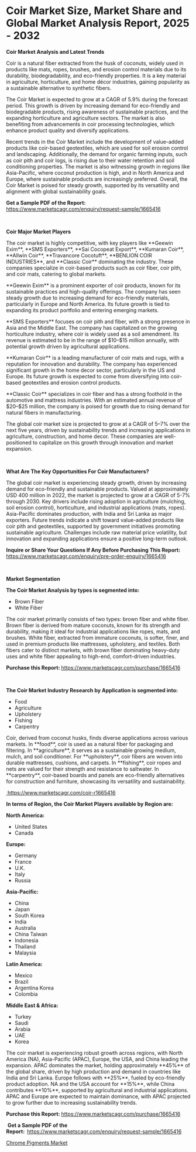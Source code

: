 <p><h1>Coir Market Size, Market Share and Global Market Analysis Report, 2025 - 2032</h1></p><p><strong>Coir Market Analysis and Latest Trends</strong></p>
<p><p>Coir is a natural fiber extracted from the husk of coconuts, widely used in products like mats, ropes, brushes, and erosion control materials due to its durability, biodegradability, and eco-friendly properties. It is a key material in agriculture, horticulture, and home décor industries, gaining popularity as a sustainable alternative to synthetic fibers.</p><p>The Coir Market is expected to grow at a CAGR of 5.9% during the forecast period. This growth is driven by increasing demand for eco-friendly and biodegradable products, rising awareness of sustainable practices, and the expanding horticulture and agriculture sectors. The market is also benefiting from advancements in coir processing technologies, which enhance product quality and diversify applications.</p><p>Recent trends in the Coir Market include the development of value-added products like coir-based geotextiles, which are used for soil erosion control and landscaping. Additionally, the demand for organic farming inputs, such as coir pith and coir logs, is rising due to their water retention and soil conditioning properties. The market is also witnessing growth in regions like Asia-Pacific, where coconut production is high, and in North America and Europe, where sustainable products are increasingly preferred. Overall, the Coir Market is poised for steady growth, supported by its versatility and alignment with global sustainability goals.</p></p>
<p><strong>Get a Sample PDF of the Report:&nbsp;</strong> <a href="https://www.marketscagr.com/enquiry/request-sample/1665416?utm_campaign=2003&utm_medium=2&utm_source=Github&utm_content=ia&utm_term=26012025&utm_id=coir">https://www.marketscagr.com/enquiry/request-sample/1665416</a></p>
<p>&nbsp;</p>
<p><strong>Coir Major Market Players</strong></p>
<p><p>The coir market is highly competitive, with key players like **Geewin Exim**, **SMS Exporters**, **Sai Cocopeat Export**, **Kumaran Coir**, **Allwin Coir**, **Travancore Cocotuft**, **BENLION COIR INDUSTRIES**, and **Classic Coir** dominating the industry. These companies specialize in coir-based products such as coir fiber, coir pith, and coir mats, catering to global markets.</p><p>**Geewin Exim** is a prominent exporter of coir products, known for its sustainable practices and high-quality offerings. The company has seen steady growth due to increasing demand for eco-friendly materials, particularly in Europe and North America. Its future growth is tied to expanding its product portfolio and entering emerging markets.</p><p>**SMS Exporters** focuses on coir pith and fiber, with a strong presence in Asia and the Middle East. The company has capitalized on the growing horticulture industry, where coir is widely used as a soil amendment. Its revenue is estimated to be in the range of $10–$15 million annually, with potential growth driven by agricultural applications.</p><p>**Kumaran Coir** is a leading manufacturer of coir mats and rugs, with a reputation for innovation and durability. The company has experienced significant growth in the home decor sector, particularly in the US and Europe. Its future growth is expected to come from diversifying into coir-based geotextiles and erosion control products.</p><p>**Classic Coir** specializes in coir fiber and has a strong foothold in the automotive and mattress industries. With an estimated annual revenue of $20–$25 million, the company is poised for growth due to rising demand for natural fibers in manufacturing.</p><p>The global coir market size is projected to grow at a CAGR of 5–7% over the next five years, driven by sustainability trends and increasing applications in agriculture, construction, and home decor. These companies are well-positioned to capitalize on this growth through innovation and market expansion.</p></p>
<p>&nbsp;</p>
<p><strong>What Are The Key Opportunities For Coir Manufacturers?</strong></p>
<p><p>The global coir market is experiencing steady growth, driven by increasing demand for eco-friendly and sustainable products. Valued at approximately USD 400 million in 2022, the market is projected to grow at a CAGR of 5-7% through 2030. Key drivers include rising adoption in agriculture (mulching, soil erosion control), horticulture, and industrial applications (mats, ropes). Asia-Pacific dominates production, with India and Sri Lanka as major exporters. Future trends indicate a shift toward value-added products like coir pith and geotextiles, supported by government initiatives promoting sustainable agriculture. Challenges include raw material price volatility, but innovation and expanding applications ensure a positive long-term outlook.</p></p>
<p><strong>Inquire or Share Your Questions If Any Before Purchasing This Report:</strong> <a href="https://www.marketscagr.com/enquiry/pre-order-enquiry/1665416?utm_campaign=2003&utm_medium=2&utm_source=Github&utm_content=ia&utm_term=26012025&utm_id=coir">https://www.marketscagr.com/enquiry/pre-order-enquiry/1665416</a></p>
<p>&nbsp;</p>
<p><strong>Market Segmentation</strong></p>
<p><strong>The Coir Market Analysis by types is segmented into:</strong></p>
<p><ul><li>Brown Fiber</li><li>White Fiber</li></ul></p>
<p><p>The coir market primarily consists of two types: brown fiber and white fiber. Brown fiber is derived from mature coconuts, known for its strength and durability, making it ideal for industrial applications like ropes, mats, and brushes. White fiber, extracted from immature coconuts, is softer, finer, and used in premium products like mattresses, upholstery, and textiles. Both fibers cater to distinct markets, with brown fiber dominating heavy-duty uses and white fiber appealing to high-end, comfort-driven industries.</p></p>
<p><strong>Purchase this Report:&nbsp;</strong><a href="https://www.marketscagr.com/purchase/1665416?utm_campaign=2003&utm_medium=2&utm_source=Github&utm_content=ia&utm_term=26012025&utm_id=coir">https://www.marketscagr.com/purchase/1665416</a></p>
<p>&nbsp;</p>
<p><strong>The Coir Market Industry Research by Application is segmented into:</strong></p>
<p><ul><li>Food</li><li>Agriculture</li><li>Upholstery</li><li>Fishing</li><li>Carpentry</li></ul></p>
<p><p>Coir, derived from coconut husks, finds diverse applications across various markets. In **food**, coir is used as a natural fiber for packaging and filtering. In **agriculture**, it serves as a sustainable growing medium, mulch, and soil conditioner. For **upholstery**, coir fibers are woven into durable mattresses, cushions, and carpets. In **fishing**, coir ropes and nets are valued for their strength and resistance to saltwater. In **carpentry**, coir-based boards and panels are eco-friendly alternatives for construction and furniture, showcasing its versatility and sustainability.</p></p>
<p><a href="https://www.marketscagr.com/coir-r1665416?utm_campaign=2003&utm_medium=2&utm_source=Github&utm_content=ia&utm_term=26012025&utm_id=coir">&nbsp;https://www.marketscagr.com/coir-r1665416</a></p>
<p><strong>In terms of Region, the Coir Market Players available by Region are:</strong></p>
<p>
    <p> <strong> North America: </strong>
        <ul>
            <li>United States</li>
            <li>Canada</li>
        </ul>
        </p> 
    <p> <strong> Europe: </strong>
        <ul>
            <li>Germany</li>
            <li>France</li>
            <li>U.K.</li>
            <li>Italy</li>
            <li>Russia</li>
        </ul>
        </p> 
    <p> <strong> Asia-Pacific: </strong>
        <ul>
            <li>China</li>
            <li>Japan</li>
            <li>South Korea</li>
            <li>India</li>
            <li>Australia</li>
            <li>China Taiwan</li>
            <li>Indonesia</li>
            <li>Thailand</li>
            <li>Malaysia</li>
        </ul>
        </p> 
    <p> <strong> Latin America: </strong>
        <ul>
            <li>Mexico</li>
            <li>Brazil</li>
            <li>Argentina Korea</li>
            <li>Colombia</li>
        </ul>
        </p> 
    <p> <strong> Middle East & Africa: </strong>
        <ul>
            <li>Turkey</li>
            <li>Saudi</li>
            <li>Arabia</li>
            <li>UAE</li>
            <li>Korea</li>
        </ul>
    </p>
    </p>
<p><p>The coir market is experiencing robust growth across regions, with North America (NA), Asia-Pacific (APAC), Europe, the USA, and China leading the expansion. APAC dominates the market, holding approximately **45%** of the global share, driven by high production and demand in countries like India and Sri Lanka. Europe follows with **25%**, fueled by eco-friendly product adoption. NA and the USA account for **15%**, while China contributes **10%**, supported by agricultural and industrial applications. APAC and Europe are expected to maintain dominance, with APAC projected to grow further due to increasing sustainability trends.</p></p>
<p><strong>Purchase this Report: </strong><a href="https://www.marketscagr.com/purchase/1665416?utm_campaign=2003&utm_medium=2&utm_source=Github&utm_content=ia&utm_term=26012025&utm_id=coir">https://www.marketscagr.com/purchase/1665416</a></p>
<p>&nbsp;<strong>Get a Sample PDF of the Report:&nbsp;&nbsp;</strong><a href="https://www.marketscagr.com/enquiry/request-sample/1665416?utm_campaign=2003&utm_medium=2&utm_source=Github&utm_content=ia&utm_term=26012025&utm_id=coir">https://www.marketscagr.com/enquiry/request-sample/1665416</a></p>
<p><strong></strong></p>
<p><p><a href="https://github.com/gulaimolin/Market-Research-Report-List-7/blob/main/chrome-pigments-market.md?utm_campaign=2003&utm_medium=2&utm_source=Github&utm_content=ia&utm_term=26012025&utm_id=coir">Chrome Pigments Market</a></p></p>